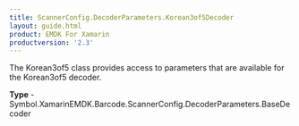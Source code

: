```yaml
---
title: ScannerConfig.DecoderParameters.Korean3of5Decoder
layout: guide.html
product: EMDK For Xamarin
productversion: '2.3'
---
```

The Korean3of5 class provides access to parameters that are available for the Korean3of5 decoder.

**Type** - Symbol.XamarinEMDK.Barcode.ScannerConfig.DecoderParameters.BaseDecoder







